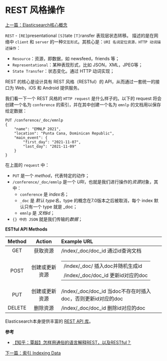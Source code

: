 # REST 风格操作

[上一篇：Elasticsearch核心概念](/notes/es_concepts.md)

`REST` - `[RE]`presentational `[S]`tate `[T]`ransfer 表现层状态转移。
描述的是在网络中 `client` 和 `server` 的一种`交互形式`。其核心是：`URI 名词定位资源，HTTP 动词描述操作`：
- `Resource`：资源，即数据，如 newsfeed，friends 等；
- `Representational`：某种表现形式，比如 JSON，XML，JPEG等；
- `State Transfer`：状态变化。通过 HTTP 动词实现；

REST 的核心是设计具有 REST 风格（RESTful）的 API，从而通过一套统一的接口为 Web，iOS 和 Android 提供服务。

我们看一下一个 REST 风格的 `HTTP request` 是什么样子的。以下的 request 将会创建一个名为 `conference` 的索引，并在其中创建一个名为 `emnlp` 的文档用以保存给定数据：

```
PUT /conference/_doc/emnlp
{
    "name": "EMNLP 2021",
    "location": "Punta Cana, Dominican Republic",
    "main_event": {
        "first_day": "2021-11-07",
        "last_day": "2021-11-09"
    }
}
```
在上面的 `request` 中：
- `PUT` 是一个 *method*，代表特定的动作；
- `/conference/_doc/emnlp` 是一个 *URI*，也就是我们进行操作的*资源*对象，其中：
  - `conference` 是 *index名*；
  - `_doc` 是 *默认 type名*，type 的概念在7.0版本之后被取消，每个 index 默认只有一个 type 就是 _doc；
  - `emnlp` 是 *文档id*；
- `{} 中的 JSON` 就是我们传输的*数据*；

**ESTful API Methods**

| Method | Action | Example URL |
| :-: | :-: | :- |
| GET | 获取资源 | /index/_doc/doc_id 通过id查询文档
| POST | 创建或更新资源 | <table> <td>/index/_doc/ 插入doc并随机生成id </td> </tr> <td>/index/_doc/doc_id 更新id对应的doc</td> </table> | a |
| PUT | 创建或更新资源 | /index/_doc/doc_id 当doc不存在时插入doc，否则更新id对应的doc |
|DELETE| 删除资源 | /index/_doc/doc_id 删除id对应的doc |

Elasticsearch本身提供丰富的 [REST API 库](https://www.elastic.co/guide/en/elasticsearch/reference/current/rest-apis.html)。

**参考**
- [【知乎：覃超】怎样用通俗的语言解释REST，以及RESTful？](https://www.zhihu.com/question/28557115/answer/48094438)

[下一篇：索引 Indexing Data](/notes/index_data.md)